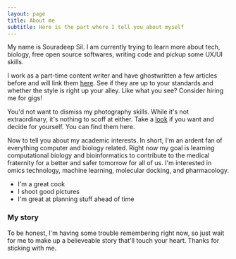 ```yaml
---
layout: page
title: About me
subtitle: Here is the part where I tell you about myself
---
```


My name is Souradeep Sil. I am currently trying to learn more about tech, biology, free open source softwares, writing code and pickup some UX/UI skills. 

I work as a part-time content writer and have ghostwritten a few articles before and will link them [here](https://souradeepsil.github.io/content/). See if they are up to your standards and whether the style is right up your alley. Like what you see? Consider hiring me for gigs!

You'd not want to dismiss my photography skills. While it's not extraordinary, it's nothing to scoff at either. Take a [look](https://www.instagram.com/sour_artistry/) if you want and decide for yourself. You can find them here.

Now to tell you about my academic interests. In short, I'm an ardent fan of everything computer and biology related. Right now my goal is learning computational biology and bioinformatics to contribute to the medical fraternity for a better and safer tomorrow for all of us. I'm interested in omics technology, machine learning, molecular docking, and pharmacology.

- I'm a great cook
- I shoot good pictures
- I'm great at planning stuff ahead of time

### My story

To be honest, I'm having some trouble remembering right now, so just wait for me to make up a believeable story that'll touch your heart. Thanks for sticking with me.
